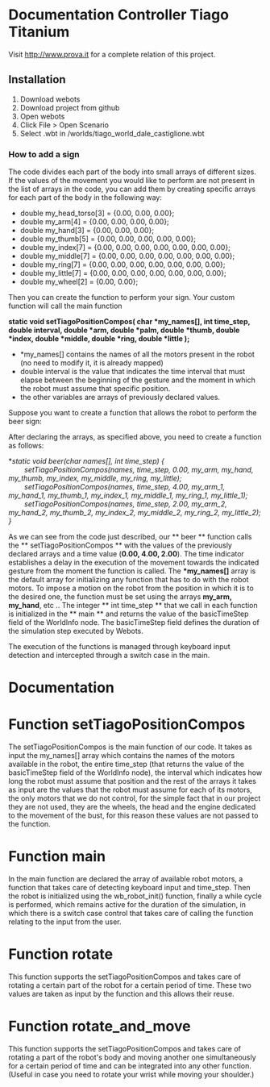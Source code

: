 # Documentation Controller Tiago Titanium
Visit http://www.prova.it for a complete relation of this project.

## Installation


1. Download webots
2. Download project from github
3. Open webots
4. Click File > Open Scenario
5. Select .wbt in /worlds/tiago_world_dale_castiglione.wbt

### How to add a sign


The code divides each part of the body into small arrays of different sizes.
If the values of the movement you would like to perform are not present in the list of arrays in the code, you can add them by creating specific arrays for each part of the body in the following way:

* double my_head_torso[3] = {0.00, 0.00, 0.00};
* double my_arm[4] = {0.00, 0.00, 0.00, 0.00};
* double my_hand[3] = {0.00, 0.00, 0.00};
* double my_thumb[5] = {0.00, 0.00, 0.00, 0.00, 0.00};
* double my_index[7] = {0.00, 0.00, 0.00, 0.00, 0.00, 0.00, 0.00};
* double my_middle[7] = {0.00, 0.00, 0.00, 0.00, 0.00, 0.00, 0.00};
* double my_ring[7] = {0.00, 0.00, 0.00, 0.00, 0.00, 0.00, 0.00};
* double my_little[7] = {0.00, 0.00, 0.00, 0.00, 0.00, 0.00, 0.00};
* double my_wheel[2] = {0.00, 0.00};

Then you can create the function to perform your sign.
Your custom function will call the main function

**static void setTiagoPositionCompos( char \*my_names[], int time_step, double interval, double \*arm, double \*palm, double \*thumb, double \*index, double \*middle, double \*ring, double \*little );**

* \*my_names[] contains the names of all the motors present in the robot (no need to modify it, it is already mapped)
* double interval is the value that indicates the time interval that must elapse between the beginning of the gesture and the moment in which the robot must assume that specific position.
* the other variables are arrays of previously declared values.

Suppose you want to create a function that allows the robot to perform the beer sign:

After declaring the arrays, as specified above, you need to create a function as follows:

**static void beer(char *names[], int time_step) {\
    &nbsp;&nbsp;&nbsp;&nbsp;&nbsp;&nbsp;&nbsp;&nbsp;setTiagoPositionCompos(names, time_step, 0.00, my_arm, my_hand, my_thumb, my_index, my_middle, my_ring, my_little);\
    &nbsp;&nbsp;&nbsp;&nbsp;&nbsp;&nbsp;&nbsp;&nbsp;setTiagoPositionCompos(names, time_step, 4.00, my_arm_1, my_hand_1, my_thumb_1, my_index_1, my_middle_1, my_ring_1, my_little_1);\
    &nbsp;&nbsp;&nbsp;&nbsp;&nbsp;&nbsp;&nbsp;&nbsp;setTiagoPositionCompos(names, time_step, 2.00, my_arm_2, my_hand_2, my_thumb_2, my_index_2, my_middle_2, my_ring_2, my_little_2);\
}**

As we can see from the code just described, our ** beer ** function calls the ** setTiagoPositionCompos ** with the values of the previously declared arrays and a time value (**0.00, 4.00, 2.00**). The time indicator establishes a delay in the execution of the movement towards the indicated gesture from the moment the function is called. The **\*my_names[]** array is the default array for initializing any function that has to do with the robot motors.
To impose a motion on the robot from the position in which it is to the desired one, the function must be set using the arrays **my_arm, my_hand**, etc ..
The integer ** int time_step ** that we call in each function is initialized in the ** main ** and returns the value of the basicTimeStep field of the WorldInfo node. The basicTimeStep field defines the duration of the simulation step executed by Webots.

The execution of the functions is managed through keyboard input detection and intercepted through a switch case in the main.

# Documentation

Function setTiagoPositionCompos
======================

The setTiagoPositionCompos is the main function of our code.
It takes as input the my_names[] array which contains the names of the motors available in the robot, the entire time_step (that returns the value of the basicTimeStep field of the WorldInfo node), the interval which indicates how long the robot must assume that position and the rest of the arrays it takes as input are the values that the robot must assume for each of its motors, the only motors that we do not control, for the simple fact that in our project they are not used, they are the wheels, the head and the engine dedicated to the movement of the bust, for this reason these values are not passed to the function.

Function main
====

In the main function are declared the array of available robot motors, a function that takes care of detecting keyboard input and time_step. Then the robot is initialized using the wb_robot_init() function, finally a while cycle is performed, which remains active for the duration of the simulation, in which there is a switch case control that takes care of calling the function relating to the input from the user.

Function rotate
======

This function supports the setTiagoPositionCompos and takes care of rotating a certain part of the robot for a certain period of time. These two values are taken as input by the function and this allows their reuse.

Function rotate_and_move
===============

This function supports the setTiagoPositionCompos and takes care of rotating a part of the robot's body and moving another one simultaneously for a certain period of time and can be integrated into any other function. (Useful in case you need to rotate your wrist while moving your shoulder.)
